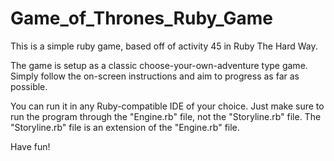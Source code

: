 # Game_of_Thrones_Ruby_Game
This is a simple ruby game, based off of activity 45 in Ruby The Hard Way. 

The game is setup as a classic choose-your-own-adventure type game.
Simply follow the on-screen instructions and aim to progress as far as possible.

You can run it in any Ruby-compatible IDE of your choice. 
Just make sure to run the program through the "Engine.rb" file, not the "Storyline.rb" file.
The "Storyline.rb" file is an extension of the "Engine.rb" file.

Have fun!
